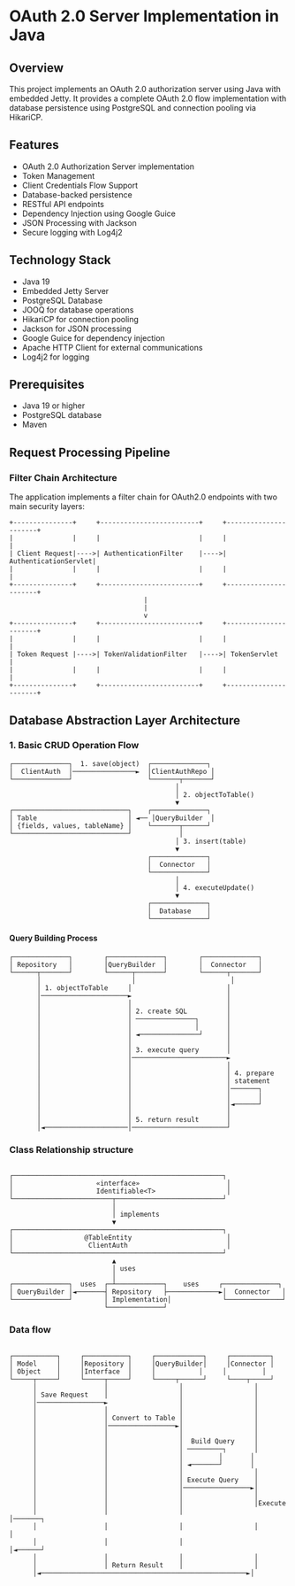 # OAuth 2.0 Server Implementation in Java

## Overview
This project implements an OAuth 2.0 authorization server using Java with embedded Jetty. It provides a complete OAuth 2.0 flow implementation with database persistence using PostgreSQL and connection pooling via HikariCP.

## Features
- OAuth 2.0 Authorization Server implementation
- Token Management
- Client Credentials Flow Support
- Database-backed persistence
- RESTful API endpoints
- Dependency Injection using Google Guice
- JSON Processing with Jackson
- Secure logging with Log4j2

## Technology Stack
- Java 19
- Embedded Jetty Server
- PostgreSQL Database
- JOOQ for database operations
- HikariCP for connection pooling
- Jackson for JSON processing
- Google Guice for dependency injection
- Apache HTTP Client for external communications
- Log4j2 for logging

## Prerequisites
- Java 19 or higher
- PostgreSQL database
- Maven



## Request Processing Pipeline

### Filter Chain Architecture
The application implements a filter chain for OAuth2.0 endpoints with two main security layers:

```ascii
+---------------+     +-------------------------+     +----------------------+
|               |     |                         |     |                      |
| Client Request|---->| AuthenticationFilter    |---->| AuthenticationServlet|
|               |     |                         |     |                      |
+---------------+     +-------------------------+     +----------------------+
                                  |
                                  |
                                  v
+---------------+     +-------------------------+     +----------------------+
|               |     |                         |     |                      |
| Token Request |---->| TokenValidationFilter   |---->| TokenServlet        |
|               |     |                         |     |                      |
+---------------+     +-------------------------+     +----------------------+
```

## Database Abstraction Layer Architecture


### 1. Basic CRUD Operation Flow
```ascii
┌──────────────┐  1. save(object)  ┌──────────────┐
│  ClientAuth  │────────────────►  │ClientAuthRepo │
└──────────────┘                   └───────┬───────┘
                                          │
                                          │ 2. objectToTable()
                                          ▼
┌─────────────────────────────┐    ┌──────────────┐
│ Table                       │ ◄── │QueryBuilder  │
│ {fields, values, tableName} │    └───────┬──────┘
└─────────────────────────────┘            │
                                          │ 3. insert(table)
                                          ▼
                                   ┌──────────────┐
                                   │  Connector   │
                                   └──────────────┘
                                          │
                                          │ 4. executeUpdate()
                                          ▼
                                   ┌──────────────┐
                                   │  Database    │
                                   └──────────────┘

```
#### Query Building Process
```ascii
┌──────────────┐        ┌──────────────┐        ┌──────────────┐
│ Repository   │        │QueryBuilder  │        │  Connector   │
└──────┬───────┘        └──────┬───────┘        └──────┬───────┘
       │                       │                        │
       │ 1. objectToTable     │                        │
       │──────────────────────►                        │
       │                      │                        │
       │                      │ 2. create SQL          │
       │                      │ ───────────────┐       │
       │                      │                │       │
       │                      │ ◄───────────────┘      │
       │                      │                        │
       │                      │ 3. execute query       │
       │                      │────────────────────────►
       │                      │                        │
       │                      │                        │ 4. prepare
       │                      │                        │ statement
       │                      │                        │───────┐
       │                      │                        │       │
       │                      │                        │◄──────┘
       │                      │                        │
       │                      │ 5. return result       │
       │◄─────────────────────│────────────────────────┘

```
### Class Relationship structure

``` asciii

┌─────────────────────────────────────────────────────┐
│                     «interface»                      │
│                     Identifiable<T>                  │
└─────────────────────────┬───────────────────────────┘
                          │
                          │ implements
                          ▼
┌─────────────────────────────────────────────────────┐
│                  @TableEntity                        │
│                   ClientAuth                         │
└─────────────────────────────────────────────────────┘
                          ▲
                          │ uses
                          │
┌──────────────┐  uses  ┌─┴────────────┐    uses     ┌──────────────┐
│ QueryBuilder │◄───────┤ Repository   ├─────────────►│  Connector   │
└──────────────┘        │ Implementation│             └──────────────┘
                        └──────────────┘

```

### Data flow 

``` ascii

┌───────────┐     ┌───────────┐     ┌────────────┐     ┌──────────┐
│ Model     │     │Repository │     │QueryBuilder│     │Connector │
│ Object    │     │Interface  │     │           │     │         │
└─────┬─────┘     └─────┬─────┘     └─────┬──────┘     └────┬─────┘
      │                 │                  │                  │
      │ Save Request    │                  │                  │
      │─────────────────►                  │                  │
      │                 │                  │                  │
      │                 │ Convert to Table │                  │
      │                 │─────────────────►│                  │
      │                 │                  │                  │
      │                 │                  │  Build Query     │
      │                 │                  │ ─────────┐       │
      │                 │                  │         │       │
      │                 │                  │ ◄───────┘       │
      │                 │                  │                  │
      │                 │                  │ Execute Query    │
      │                 │                  │─────────────────►│
      │                 │                  │                  │
      │                 │                  │                  │Execute
      │                 │                  │                  │───────┐
      │                 │                  │                  │       │
      │                 │                  │                  │◄──────┘
      │                 │                  │                  │
      │                 │ Return Result    │                  │
      │◄────────────────────────────────────────────────────►│

```
